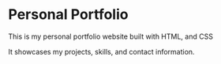# Personal Portfolio

This is my personal portfolio website built with HTML, and CSS

It showcases my projects, skills, and contact information.
